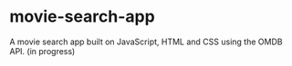 # movie-search-app
A movie search app built on JavaScript, HTML and CSS using the OMDB API. (in progress)
